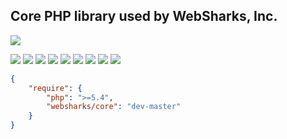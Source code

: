 ## Core PHP library used by WebSharks, Inc.

[![](https://img.shields.io/github/license/websharks/core.svg)](https://github.com/websharks/core/blob/HEAD/LICENSE.txt)

[![](https://img.shields.io/badge/made-w%2F_100%25_pure_awesome_sauce-AB815F.svg?label=made)](http://websharks-inc.com/)
[![](https://img.shields.io/badge/by-WebSharks_Inc.-656598.svg?label=by)](http://www.websharks-inc.com/team/)
[![](https://img.shields.io/github/release/websharks/core.svg?label=latest)](https://github.com/websharks/core/releases)
[![](https://img.shields.io/packagist/v/websharks/core.svg?label=packagist)](https://packagist.org/packages/websharks/core)
[![](https://img.shields.io/github/issues/websharks/core.svg?label=issues)](https://github.com/websharks/core/issues)
[![](https://img.shields.io/github/forks/websharks/core.svg?label=forks)](https://github.com/websharks/core/network)
[![](https://img.shields.io/github/stars/websharks/core.svg?label=stars)](https://github.com/websharks/core/stargazers)
[![](https://img.shields.io/github/downloads/websharks/core/latest/total.svg?label=downloads)](https://github.com/websharks/core/releases)
[![](https://img.shields.io/packagist/dt/websharks/core.svg?label=packagist)](https://packagist.org/packages/websharks/core)

```json
{
    "require": {
        "php": ">=5.4",
        "websharks/core": "dev-master"
    }
}
```
